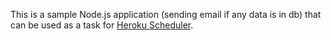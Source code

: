 This is a sample Node.js application (sending email if any data is in db) that can be used as a task for [Heroku Scheduler][1]. 

[1]: https://devcenter.heroku.com/articles/scheduler
